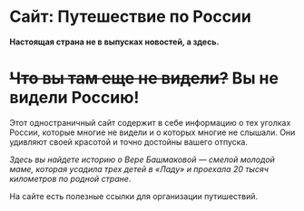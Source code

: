 # Сайт: Путешествие по России
__Настоящая страна не в выпусках новостей, а здесь.__

# ~~Что вы там еще не видели?~~ Вы не видели Россию!

Этот одностраничный сайт содержит в себе информацию о тех уголках России, которые многие не видели и о которых многие не слышали.
Они удивляют своей красотой и точно достойны вашего отпуска.

_Здесь вы найдете историю о Вере Башмаковой — смелой молодой маме, которая усадила трех детей в «Ладу» и проехала 20 тысяч километров по родной стране_. 

На сайте есть полезные ссылки для организации путишествий.
